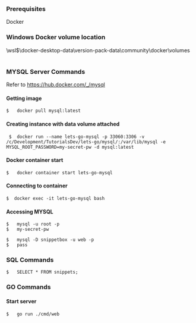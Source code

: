 ### Prerequisites

Docker

### Windows Docker volume location

\\wsl$\docker-desktop-data\version-pack-data\community\docker\volumes

#

### MYSQL Server Commands

Refer to https://hub.docker.com/_/mysql

#### Getting image

```shell
$   docker pull mysql:latest
```

#### Creating instance with data volume attached

```shell
 $  docker run --name lets-go-mysql -p 33060:3306 -v /c/Development/TutorialsDev/lets-go/mysql/:/var/lib/mysql -e MYSQL_ROOT_PASSWORD=my-secret-pw -d mysql:latest
```

#### Docker container start

```shell
$   docker container start lets-go-mysql
```

#### Connecting to container

```shell
$  docker exec -it lets-go-mysql bash 
```

#### Accessing MYSQL 

```shell
$   mysql -u root -p
$   my-secret-pw
```

```shell
$   mysql -D snippetbox -u web -p
$   pass
```

### SQL Commands

```shell
$   SELECT * FROM snippets;
```

### GO Commands

#### Start server

```shell
$   go run ./cmd/web
```
